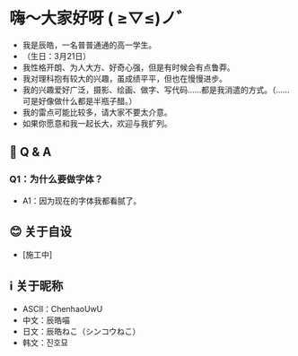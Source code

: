 # 嗨～大家好呀 ( ≥▽≤)ノ゛

* 我是辰皓，一名普普通通的高一学生。
* （生日：3月21日）
* 我性格开朗、为人大方、好奇心强，但是有时候会有点鲁莽。
* 我对理科抱有较大的兴趣，虽成绩平平，但也在慢慢进步。
* 我的兴趣爱好广泛，摄影、绘画、做字、写代码……都是我消遣的方式。（……可是好像做什么都是半瓶子醋。）
* 我的雷点可能比较多，请大家不要太介意。
* 如果你愿意和我一起长大，欢迎与我扩列。

## 🤔 Q & A

### Q1：为什么要做字体？

* A1：因为现在的字体我都看腻了。

## 😊 关于自设

* \[施工中\]

## ℹ️ 关于昵称

* ASCII：ChenhaoUwU
* 中文：辰皓喵
* 日文：辰皓ねこ（シンコウねこ）
* 韩文：진호묘
